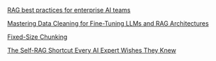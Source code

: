[RAG best practices for enterprise AI teams](https://www.techtarget.com/searchenterpriseai/tip/RAG-best-practices-for-enterprise-AI-teams)

[Mastering Data Cleaning for Fine-Tuning LLMs and RAG Architectures](https://thealliance.ai/blog/mastering-data-cleaning-for-fine-tuning-llms-and-r)

[Fixed-Size Chunking](https://www.53ai.com/news/RAG/2025061073941.html)

[The Self-RAG Shortcut Every AI Expert Wishes They Knew](https://www.projectpro.io/article/self-rag/1176)

